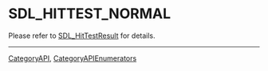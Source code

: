 # SDL_HITTEST_NORMAL

Please refer to [SDL_HitTestResult](SDL_HitTestResult) for details.

----
[CategoryAPI](CategoryAPI), [CategoryAPIEnumerators](CategoryAPIEnumerators)

